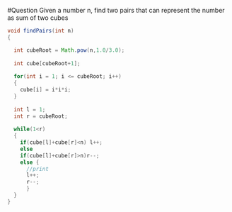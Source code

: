 #Question
Given a number n, find two pairs that can represent the number as sum of two cubes

```java
void findPairs(int n)
{

  int cubeRoot = Math.pow(n,1.0/3.0);
  
  int cube[cubeRoot+1];
  
  for(int i = 1; i <= cubeRoot; i++)
  {
    cube[i] = i*i*i;
  }
  
  int l = 1;
  int r = cubeRoot;
  
  while(1<r)
  {
    if(cube[l]+cube[r]<n) l++;
    else
    if(cube[l]+cube[r]>n)r--;
    else {
      //print
      l++;
      r--;
      }
  }
}
